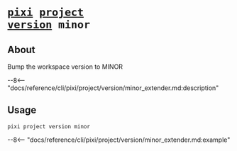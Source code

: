 # <code>[pixi](../../../pixi.md) [project](../../project.md) [version](../version.md) minor</code>

## About
Bump the workspace version to MINOR

--8<-- "docs/reference/cli/pixi/project/version/minor_extender.md:description"

## Usage
```
pixi project version minor
```

--8<-- "docs/reference/cli/pixi/project/version/minor_extender.md:example"
